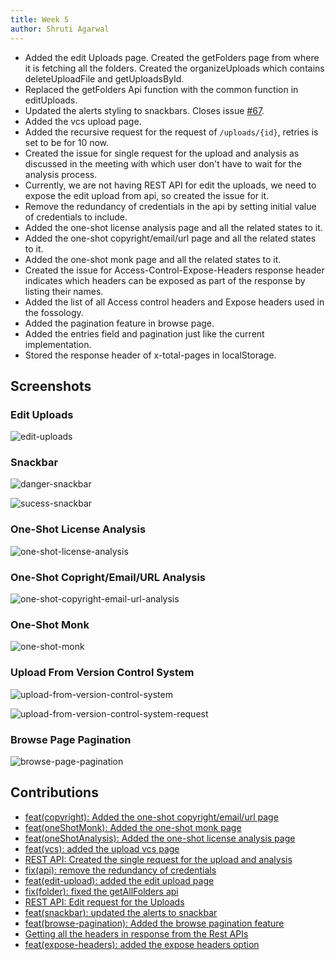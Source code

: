 ```yaml
---
title: Week 5
author: Shruti Agarwal
---
```


<!--
SPDX-License-Identifier: CC-BY-SA-4.0

SPDX-FileCopyrightText: 2021 Shruti Agarwal <mail2shruti.ag@gmail.com>
-->

- Added the edit Uploads page. Created the getFolders page from where it is fetching all the folders. Created the organizeUploads which contains deleteUploadFile and getUploadsById.
- Replaced the getFolders Api function with the common function in editUploads.
- Updated the alerts styling to snackbars. Closes issue [#67](https://github.com/fossology/FOSSologyUI/issues/67).
- Added the vcs upload page.
- Added the recursive request for the request of `/uploads/{id}`, retries is set to be for 10 now.
- Created the issue for single request for the upload and analysis as discussed in the meeting with which user don't have to wait for the analysis process.
- Currently, we are not having REST API for edit the uploads, we need to expose the edit upload from api, so created the issue for it.
- Remove the redundancy of credentials in the api by setting initial value of credentials to include.
- Added the one-shot license analysis page and all the related states to it.
- Added the one-shot copyright/email/url page and all the related states to it.
- Added the one-shot monk page and all the related states to it.
- Created the issue for Access-Control-Expose-Headers response header indicates which headers can be exposed as part of the response by listing their names.
- Added the list of all Access control headers and Expose headers used in the fossology.
- Added the pagination feature in browse page.
- Added the entries field and pagination just like the current implementation.
- Stored the response header of x-total-pages in localStorage.

## Screenshots

### Edit Uploads

![edit-uploads](/img/reactUI/pages/Uploads/editUpload.png)

### Snackbar

![danger-snackbar](/img/reactUI/pages/dangerSnackbar.png)

![sucess-snackbar](/img/reactUI/pages/successSnackbar.png)

### One-Shot License Analysis

![one-shot-license-analysis](/img/reactUI/pages/Uploads/oneShotLicenseAnalysis.png)

### One-Shot Copright/Email/URL Analysis

![one-shot-copyright-email-url-analysis](/img/reactUI/pages/Uploads/oneShotCopyrightAnalysis.png)

### One-Shot Monk

![one-shot-monk](/img/reactUI/pages/Uploads/oneShotMonk.png)

### Upload From Version Control System

![upload-from-version-control-system](/img/reactUI/pages/Uploads/uploadVcs.png)

![upload-from-version-control-system-request](/img/reactUI/pages/Uploads/uploadVcsRequest.png)

### Browse Page Pagination

![browse-page-pagination](/img/reactUI/pages/Browse/browsePagePagination.png)

## Contributions

- [feat(copyright): Added the one-shot copyright/email/url page](https://github.com/fossology/FOSSologyUI/issues/70)
- [feat(oneShotMonk): Added the one-shot monk page ](https://github.com/fossology/FOSSologyUI/pull/70)
- [feat(oneShotAnalysis): Added the one-shot license analysis page ](https://github.com/fossology/FOSSologyUI/pull/70)
- [feat(vcs): added the upload vcs page](https://github.com/fossology/FOSSologyUI/pull/71)
- [REST API: Created the single request for the upload and analysis](https://github.com/fossology/fossology/issues/2046)
- [fix(api): remove the redundancy of credentials](https://github.com/fossology/FOSSologyUI/pull/74)
- [feat(edit-upload): added the edit upload page](https://github.com/fossology/FOSSologyUI/pull/77)
- [fix(folder): fixed the getAllFolders api](https://github.com/fossology/FOSSologyUI/pull/77)
- [REST API: Edit request for the Uploads](https://github.com/fossology/fossology/issues/2047)
- [feat(snackbar): updated the alerts to snackbar](https://github.com/fossology/FOSSologyUI/pull/78)
- [feat(browse-pagination): Added the browse pagination feature](https://github.com/fossology/FOSSologyUI/pull/81)
- [Getting all the headers in response from the Rest APIs](https://github.com/fossology/fossology/issues/2041)
- [feat(expose-headers): added the expose headers option](https://github.com/fossology/fossology/pull/2042)
